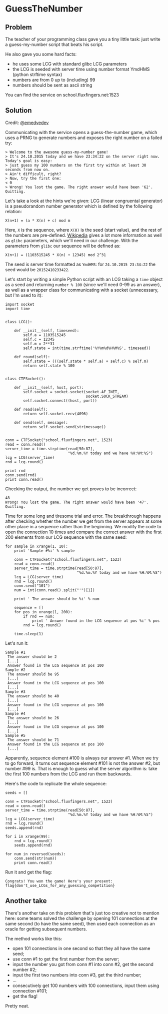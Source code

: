 # GuessTheNumber

## Problem

The teacher of your programming class gave you a tiny little task: just write a guess-my-number script that beats his script.

He also gave you some hard facts:
- he uses some LCG with standard glibc LCG parameters
- the LCG is seeded with server time using number format YmdHMS (python strftime syntax)
- numbers are from 0 up to (including) 99
- numbers should be sent as ascii string

You can find the service on school.fluxfingers.net:1523

## Solution

Credit: [@emedvedev](https://github.com/emedvedev)

Communicating with the service opens a guess-the-number game, which uses a PRNG to generate numbers and exposes the right number on a failed try:

```
> Welcome to the awesome guess-my-number game!
> It's 24.10.2015 today and we have 23:34:22 on the server right now. Today's goal is easy:
> just guess my 100 numbers on the first try within at least 30 seconds from now on.
> Ain't difficult, right?
> Now, try the first one:
< 0
> Wrong! You lost the game. The right answer would have been '62'. Quitting.
```

Let's take a look at the hints we're given: LCG (linear congruental generator) is a pseudorandom number generator which is defined by the following relation:

```
X(n+1) = (a * X(n) + c) mod m
```

Here, `X` is the sequence, where `X(0)` is the seed (start value), and the rest of the numbers are pre-defined. [Wikipedia](https://en.wikipedia.org/wiki/Linear_congruential_generator) gives a lot more information as well as `glibc` parameters, which we'll need in our challenge. With the parameters from `glibc` our sequence will be defined as:

```
X(n+1) = (1103515245 * X(n) + 12345) mod 2^31
```

The seed is server time formatted as `YmdHMS`: for `24.10.2015 23:34:22` the seed would be `20152410233422`.

Let's start by writing a simple Python script with an LCG taking a `time` object as a seed and returning `number % 100` (since we'll need 0-99 as an answer), as well as a wrapper class for communicating with a socket (unnecessary, but I'm used to it):

```
import socket
import time


class LCG():

    def __init__(self, timeseed):
        self.a = 1103515245
        self.c = 12345
        self.m = 2**31
        self.state = int(time.strftime('%Y%m%d%H%M%S', timeseed))

    def round(self):
        self.state = (((self.state * self.a) + self.c) % self.m)
        return self.state % 100


class CTFSocket():

    def __init__(self, host, port):
        self.socket = socket.socket(socket.AF_INET,
                                    socket.SOCK_STREAM)
        self.socket.connect((host, port))

    def read(self):
        return self.socket.recv(4096)

    def send(self, message):
        return self.socket.send(str(message))


conn = CTFSocket("school.fluxfingers.net", 1523)
read = conn.read()
server_time = time.strptime(read[50:87],
                            "%d.%m.%Y today and we have %H:%M:%S")
lcg = LCG(server_time)
rnd = lcg.round()

print rnd
conn.send(rnd)
print conn.read()
```

Checking the output, the number we get proves to be incorrect:
```
48
Wrong! You lost the game. The right answer would have been '47'. Quitting.
```

Time for some long and tiresome trial and error. The breakthrough happens after checking whether the number we get from the server appears at some other place in a sequence rather than the beginning. We modify the code to open the connection 10 times and compare the correct answer with the first 200 elements from our LCG sequence with the same seed:

```
for sample in xrange(1, 10):
    print 'Sample #%i' % sample

    conn = CTFSocket("school.fluxfingers.net", 1523)
    read = conn.read()
    server_time = time.strptime(read[50:87],
                                "%d.%m.%Y today and we have %H:%M:%S")
    lcg = LCG(server_time)
    rnd = lcg.round()
    conn.send("101")
    num = int(conn.read().split("'")[1])

    print ' The answer should be %i' % num

    sequence = []
    for pos in xrange(1, 200):
        if rnd == num:
            print ' Answer found in the LCG sequence at pos %i' % pos
        rnd = lcg.round()

    time.sleep(1)
```

Let's run it:

```
Sample #1
 The answer should be 2
 [...]
 Answer found in the LCG sequence at pos 100
Sample #2
 The answer should be 95
 [...]
 Answer found in the LCG sequence at pos 100
 [...]
Sample #3
 The answer should be 40
 [...]
 Answer found in the LCG sequence at pos 100
 [...]
Sample #4
 The answer should be 26
 [...]
 Answer found in the LCG sequence at pos 100
 [...]
Sample #5
 The answer should be 71
 Answer found in the LCG sequence at pos 100
 [...]
```

Apparently, sequence element #100 is always our answer #1. When we try to go forward, it turns out sequence element #101 is not the answer #2, but number #99 is. That is enough to guess what the server algorithm is: take the first 100 numbers from the LCG and run them backwards.

Here's the code to replicate the whole sequence:

```
seeds = []

conn = CTFSocket("school.fluxfingers.net", 1523)
read = conn.read()
server_time = time.strptime(read[50:87],
                            "%d.%m.%Y today and we have %H:%M:%S")
lcg = LCG(server_time)
rnd = lcg.round()
seeds.append(rnd)

for i in xrange(99):
    rnd = lcg.round()
    seeds.append(rnd)

for num in reversed(seeds):
    conn.send(str(num))
    print conn.read()
```

Run it and get the flag:

```
Congrats! You won the game! Here's your present:
flag{don't_use_LCGs_for_any_guessing_competition}
```

## Another take

There's another take on this problem that's just too creative not to mention here: some teams solved the challenge by opening 101 connections at the same second (to have the same seed), then used each connection as an oracle for getting subsequent numbers.

The method works like this:
- open 101 connections in one second so that they all have the same seed;
- use conn #1 to get the first number from the server;
- input the number you got from conn #1 into conn #2, get the second number #2;
- input the first two numbers into conn #3, get the third number;
- ...
- consecutively get 100 numbers with 100 connections, input them using connection #101;
- get the flag!

Pretty neat.
